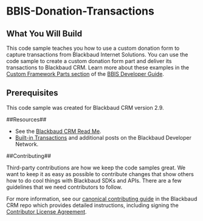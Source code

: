 BBIS-Donation-Transactions
========================================

## What You Will Build ##

This code sample teaches you how to use a custom donation form to capture transactions from Blackbaud Internet Solutions. You can use the code sample to create a custom donation form part and deliver its transactions to Blackbaud CRM.  Learn more about these examples in the [Custom Framework Parts section](http://developer.blackbaud.com/bbis/guide/custom-framework-parts/) of the [BBIS Developer Guide](http://developer.blackbaud.com/bbis/guide/).

## Prerequisites ##

This code sample was created for Blackbaud CRM version 2.9.

##Resources##
* See the [Blackbaud CRM Read Me](https://github.com/blackbaud-community/Blackbaud-CRM/blob/master/README.md).
* [Built-in Transactions](http://www.bbdevnetwork.com/blogs/built-transactions/) and additional posts on the Blackbaud Developer Network.

##Contributing##

Third-party contributions are how we keep the code samples great. We want to keep it as easy as possible to contribute changes that show others how to do cool things with Blackbaud SDKs and APIs. There are a few guidelines that we need contributors to follow.

For more information, see our [canonical contributing guide](https://github.com/blackbaud-community/Blackbaud-CRM/blob/master/CONTRIBUTING.md) in the Blackbaud CRM repo which provides detailed instructions, including signing the [Contributor License Agreement](http://developer.blackbaud.com/cla).
